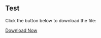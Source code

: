 ## Test

Click the button below to download the file:

<a href="https://github.com/MonkTheX/test/raw/main/testPart.txt" class="download-btn" download>
    Download Now
</a>
